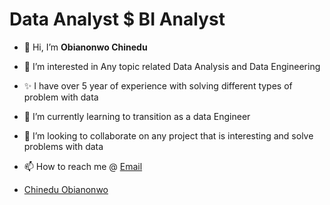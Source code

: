 # Data Analyst $ BI Analyst
- 👋 Hi, I’m **Obianonwo Chinedu**
- 👀 I’m interested in Any topic related Data Analysis and Data Engineering
- ✨ I have over 5 year of experience with solving different types of problem with data
- 🌱 I’m currently learning to transition as a data Engineer
- 💞️ I’m looking to collaborate on any project that is interesting and solve problems with data
- 📫 How to reach me @ [Email](christianchinedu19@gmail.com)

- <div class="badge-base LI-profile-badge" data-locale="es_ES" data-size="medium" data-theme="dark" data-type="VERTICAL" data-vanity="chinedu-me" data-version="v1"><a class="badge-base__link LI-simple-link" href="https://ng.linkedin.com/in/chinedu-me?trk=profile-badge">Chinedu Obianonwo</a></div>
              
<!---
Gingercapo/Gingercapo is a ✨ special ✨ repository because its `README.md` (this file) appears on your GitHub profile.
You can click the Preview link to take a look at your changes.
--->
